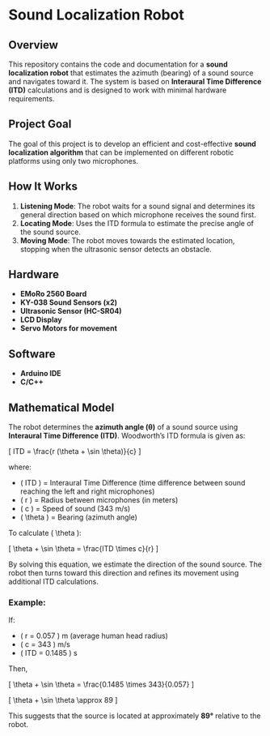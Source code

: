 # Sound Localization Robot

## Overview

This repository contains the code and documentation for a **sound localization robot** that estimates the azimuth (bearing) of a sound source and navigates toward it. The system is based on **Interaural Time Difference (ITD)** calculations and is designed to work with minimal hardware requirements.

## Project Goal

The goal of this project is to develop an efficient and cost-effective **sound localization algorithm** that can be implemented on different robotic platforms using only two microphones.

## How It Works

1. **Listening Mode**: The robot waits for a sound signal and determines its general direction based on which microphone receives the sound first.
2. **Locating Mode**: Uses the ITD formula to estimate the precise angle of the sound source.
3. **Moving Mode**: The robot moves towards the estimated location, stopping when the ultrasonic sensor detects an obstacle.

## Hardware

- **EMoRo 2560 Board**
- **KY-038 Sound Sensors (x2)**
- **Ultrasonic Sensor (HC-SR04)**
- **LCD Display**
- **Servo Motors for movement**



## Software

- **Arduino IDE**
- **C/C++**


## Mathematical Model

The robot determines the **azimuth angle (θ)** of a sound source using **Interaural Time Difference (ITD)**. Woodworth’s ITD formula is given as:

\[
ITD = \frac{r (\theta + \sin \theta)}{c}
\]

where:
- \( ITD \) = Interaural Time Difference (time difference between sound reaching the left and right microphones)
- \( r \) = Radius between microphones (in meters)
- \( c \) = Speed of sound (343 m/s)
- \( \theta \) = Bearing (azimuth angle)

To calculate \( \theta \):

\[
\theta + \sin \theta = \frac{ITD \times c}{r}
\]

By solving this equation, we estimate the direction of the sound source. The robot then turns toward this direction and refines its movement using additional ITD calculations.

### Example:

If:
- \( r = 0.057 \) m (average human head radius)
- \( c = 343 \) m/s
- \( ITD = 0.1485 \) s

Then,

\[
\theta + \sin \theta = \frac{0.1485 \times 343}{0.057}
\]

\[
\theta + \sin \theta \approx 89
\]

This suggests that the source is located at approximately **89°** relative to the robot.